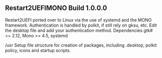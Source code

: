 ## Restart2UEFIMONO Build 1.0.0.0
Restart2UEFI ported over to Linux via the use of systemd and the MONO framework.
Authentication is handled by polkit, if still rely on gksu, etc. Edit the desktop file 
and add your authentication method.
Dependencies gtk# >= 2.12, Mono >= 4.5, systemd 

/usr
Setup file structure for creation of packages, including .desktop, polkit policy, icons and startup scripts.
